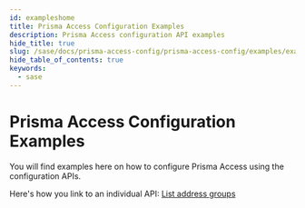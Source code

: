 ```yaml
---
id: exampleshome
title: Prisma Access Configuration Examples
description: Prisma Access configuration API examples
hide_title: true
slug: /sase/docs/prisma-access-config/prisma-access-config/examples/exampleshome
hide_table_of_contents: true
keywords:
  - sase
---
```


<head>
  <meta name="robots" content="noindex"/>
</head>

# Prisma Access Configuration Examples

You will find examples here on how to configure Prisma Access using the configuration APIs.

Here's how you link to an individual API:
[List address groups](/sase/api/prisma-access-config/list-address-groups)
